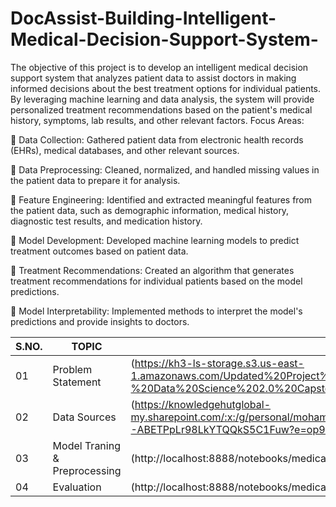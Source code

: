 # DocAssist-Building-Intelligent-Medical-Decision-Support-System-
The objective of this project is to develop an intelligent medical decision support system that analyzes patient data to assist doctors in making informed decisions about the best treatment options for individual patients. By leveraging machine learning and data analysis, the system will provide personalized treatment recommendations based on the patient's medical history, symptoms, lab results, and other relevant factors.
Focus Areas:

	Data Collection: Gathered patient data from electronic health records (EHRs), medical databases, and other relevant sources.

	Data Preprocessing: Cleaned, normalized, and handled missing values in the patient data to prepare it for analysis.

	Feature Engineering: Identified and extracted meaningful features from the patient data, such as demographic information, medical history, diagnostic test results, and medication history.

	Model Development: Developed machine learning models to predict treatment outcomes based on patient data.

	Treatment Recommendations: Created an algorithm that generates treatment recommendations for individual patients based on the model predictions.

	Model Interpretability: Implemented methods to interpret the model's predictions and provide insights to doctors.

| S.NO.| TOPIC | LINK |
|-|-|-|
|01| Problem Statement |(https://kh3-ls-storage.s3.us-east-1.amazonaws.com/Updated%20Project%20guide%20data%20set/Guide%20-%20Data%20Science%202.0%20Capstone%20Project.docx)
|02| Data Sources |(https://knowledgehutglobal-my.sharepoint.com/:x:/g/personal/mohamed_noordeen_knowledgehut_com/EbqxEt3padpDpK9ruE2GA-ABETPpLr98LkYTQQkS5C1Fuw?e=op9mOz)
|03| Model Traning & Preprocessing |(http://localhost:8888/notebooks/medical%20decision%20support%20system.ipynb)
|04| Evaluation |(http://localhost:8888/notebooks/medical%20decision%20support%20system.ipynb)
